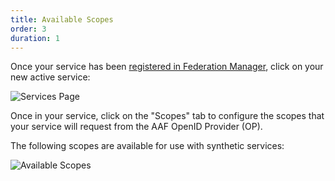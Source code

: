 ```yaml
---
title: Available Scopes
order: 3
duration: 1
---
```


Once your service has been [registered in Federation Manager](http://127.0.0.1:4000/find-your-registered-services/01-overview), click on your new active service:

![Services Page](/assets/images/find-your-registered-services/services-page.png)

Once in your service, click on the "Scopes" tab to configure the scopes that your service will request from the AAF OpenID Provider (OP).

The following scopes are available for use with synthetic services:

![Available Scopes](/assets/images/connect-a-synthetic-oidc-service/available-scopes.png)